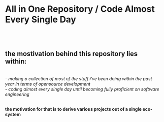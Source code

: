 <h1> All in One Repository / Code Almost Every Single Day</h1><br/><br/>

<p><h2>the mostivation behind this repository lies within:</h2><br/>
<i> - making a collection of most of the stuff i've been doing within the past year in terms of opensource development </i><br/>
<i> - coding almost every single day until becoming fully proficient on software engineering </i><br/><br/></p>

<p><b>the motivation for that is to derive various projects out of a single eco-system</b></p>
